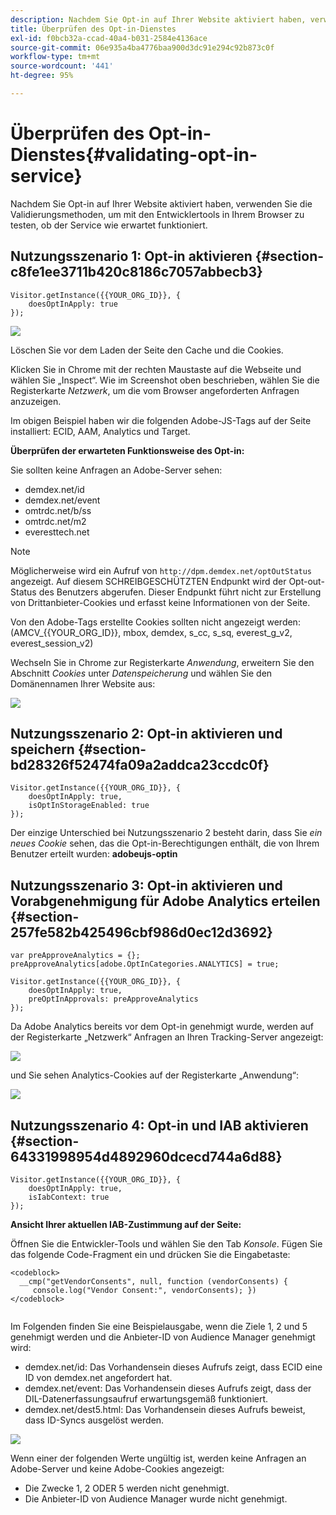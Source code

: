 ```yaml
---
description: Nachdem Sie Opt-in auf Ihrer Website aktiviert haben, verwenden Sie die Validierungsmethoden, um mit den Entwicklertools in Ihrem Browser zu testen, ob der Service wie erwartet funktioniert.
title: Überprüfen des Opt-in-Dienstes
exl-id: f0bcb32a-ccad-40a4-b031-2584e4136ace
source-git-commit: 06e935a4ba4776baa900d3dc91e294c92b873c0f
workflow-type: tm+mt
source-wordcount: '441'
ht-degree: 95%

---
```


# Überprüfen des Opt-in-Dienstes{#validating-opt-in-service}

Nachdem Sie Opt-in auf Ihrer Website aktiviert haben, verwenden Sie die Validierungsmethoden, um mit den Entwicklertools in Ihrem Browser zu testen, ob der Service wie erwartet funktioniert.

## Nutzungsszenario 1: Opt-in aktivieren {#section-c8fe1ee3711b420c8186c7057abbecb3}

```
Visitor.getInstance({{YOUR_ORG_ID}}, { 
    doesOptInApply: true 
});
```

![](assets/use_case_1_1.png)

Löschen Sie vor dem Laden der Seite den Cache und die Cookies.

Klicken Sie in Chrome mit der rechten Maustaste auf die Webseite und wählen Sie „Inspect“. Wie im Screenshot oben beschrieben, wählen Sie die Registerkarte *Netzwerk*, um die vom Browser angeforderten Anfragen anzuzeigen.

Im obigen Beispiel haben wir die folgenden Adobe-JS-Tags auf der Seite installiert: ECID, AAM, Analytics und Target.

**Überprüfen der erwarteten Funktionsweise des Opt-in:**

Sie sollten keine Anfragen an Adobe-Server sehen:

* demdex.net/id
* demdex.net/event
* omtrdc.net/b/ss
* omtrdc.net/m2
* everesttech.net

>[!NOTE]
>
>Möglicherweise wird ein Aufruf von `http://dpm.demdex.net/optOutStatus` angezeigt. Auf diesem SCHREIBGESCHÜTZTEN Endpunkt wird der Opt-out-Status des Benutzers abgerufen. Dieser Endpunkt führt nicht zur Erstellung von Drittanbieter-Cookies und erfasst keine Informationen von der Seite.

Von den Adobe-Tags erstellte Cookies sollten nicht angezeigt werden: (AMCV_{{YOUR_ORG_ID}}, mbox, demdex, s_cc, s_sq, everest_g_v2, everest_session_v2)

Wechseln Sie in Chrome zur Registerkarte *Anwendung*, erweitern Sie den Abschnitt *Cookies* unter *Datenspeicherung* und wählen Sie den Domänennamen Ihrer Website aus:

![](assets/use_case_1_2.png)

## Nutzungsszenario 2: Opt-in aktivieren und speichern  {#section-bd28326f52474fa09a2addca23ccdc0f}

```
Visitor.getInstance({{YOUR_ORG_ID}}, { 
    doesOptInApply: true, 
    isOptInStorageEnabled: true 
});
```

Der einzige Unterschied bei Nutzungsszenario 2 besteht darin, dass Sie *ein neues Cookie* sehen, das die Opt-in-Berechtigungen enthält, die von Ihrem Benutzer erteilt wurden: **adobeujs-optin**

## Nutzungsszenario 3: Opt-in aktivieren und Vorabgenehmigung für Adobe Analytics erteilen  {#section-257fe582b425496cbf986d0ec12d3692}

```
var preApproveAnalytics = {}; 
preApproveAnalytics[adobe.OptInCategories.ANALYTICS] = true;

Visitor.getInstance({{YOUR_ORG_ID}}, { 
    doesOptInApply: true, 
    preOptInApprovals: preApproveAnalytics 
});
```

Da Adobe Analytics bereits vor dem Opt-in genehmigt wurde, werden auf der Registerkarte „Netzwerk“ Anfragen an Ihren Tracking-Server angezeigt:

![](assets/use_case_3_1.png)

und Sie sehen Analytics-Cookies auf der Registerkarte „Anwendung“:

![](assets/use_case_3_2.png)

## Nutzungsszenario 4: Opt-in und IAB aktivieren  {#section-64331998954d4892960dcecd744a6d88}

```
Visitor.getInstance({{YOUR_ORG_ID}}, { 
    doesOptInApply: true, 
    isIabContext: true 
});
```

**Ansicht Ihrer aktuellen IAB-Zustimmung auf der Seite:**

Öffnen Sie die Entwickler-Tools und wählen Sie den Tab *Konsole*. Fügen Sie das folgende Code-Fragment ein und drücken Sie die Eingabetaste:

```
<codeblock>
  __cmp("getVendorConsents", null, function (vendorConsents) { 
     console.log("Vendor Consent:", vendorConsents); }) 
</codeblock>  
  
```

Im Folgenden finden Sie eine Beispielausgabe, wenn die Ziele 1, 2 und 5 genehmigt werden und die Anbieter-ID von Audience Manager genehmigt wird:

* demdex.net/id: Das Vorhandensein dieses Aufrufs zeigt, dass ECID eine ID von demdex.net angefordert hat.
* demdex.net/event: Das Vorhandensein dieses Aufrufs zeigt, dass der DIL-Datenerfassungsaufruf erwartungsgemäß funktioniert.
* demdex.net/dest5.html: Das Vorhandensein dieses Aufrufs beweist, dass ID-Syncs ausgelöst werden.

![](assets/use_case_4_1.png)

Wenn einer der folgenden Werte ungültig ist, werden keine Anfragen an Adobe-Server und keine Adobe-Cookies angezeigt:

* Die Zwecke 1, 2 ODER 5 werden nicht genehmigt.
* Die Anbieter-ID von Audience Manager wurde nicht genehmigt.
